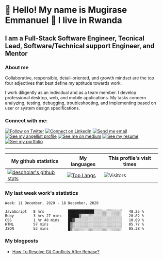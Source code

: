 # :handshake: Hello! My name is Mugirase Emmanuel :man: I live in Rwanda

## I am a Full-Stack Software Engineer, Tecnical Lead, Software/Technical support Engineer, and Mentor
### About me
Collaborative, responsible, detail-oriented, and growth mindset are the top four adjectives that best define my aptitude towards work.

I work diligently as an individual and as a team member. I develop professional desktop, web, and mobile applications. My tasks concern analyzing, testing, debugging, troubleshooting, and implementing based on user or system design specifications.

### Connect with me:

[![Follow on Twitter](https://img.shields.io/badge/--twitter?label=Twitter&logo=Twitter&style=social)](https://twitter.com/descholar3) [![Connect on LinkedIn](https://img.shields.io/badge/--linkedin?label=LinkedIn&logo=LinkedIn&style=social)](https://www.linkedin.com/in/mugirase-emmanuel) [![Send me email](https://img.shields.io/badge/--gmail?label=Gmail&logo=Gmail&style=social)](mailto:emmamugira@gmail.com) [![See my angellist profile](https://img.shields.io/badge/--angellist?label=AngelList&logo=AngelList&style=social)](https://angel.co/u/mugirase-emmanuel-1) [![See me on medium](https://img.shields.io/badge/--medium?label=Medium&logo=medium&style=social)](https://medium.com/@emmamugira) [![See my resume](https://img.shields.io/badge/--resume?label=Resume&logo=resume&style=social)](./assets/mugirase-emmanuel-resume.pdf) [![See my portfolio](https://img.shields.io/badge/--portfolio?label=Portfolio&logo=portfolio&style=social)](https://descholar.netlify.app/)
___

|My github statistics|My languages|This profile's visit times|
|-|-|-|
|[![descholar's github stats](https://github-readme-stats.vercel.app/api?username=descholar-ceo&show_icons=true&theme=dark&hide_title=true)](https://github.com/descholar-ceo)|[![Top Langs](https://github-readme-stats.vercel.app/api/top-langs/?username=descholar-ceo&show_icons=true&theme=dark&layout=compact&hide_title=true)](https://github.com/descholar-ceo)|![Visitors](https://profile-counter.glitch.me/%7Bdescholar-ceo%7D/count.svg)

### My last week work's statistics
<!--START_SECTION:waka-->
```text
Week: 11 December, 2020 - 18 December, 2020

JavaScript   8 hrs           ████████████░░░░░░░░░░░░░   48.25 % 
Ruby         3 hrs 27 mins   █████▒░░░░░░░░░░░░░░░░░░░   20.82 % 
CSS          1 hr 48 mins    ██▓░░░░░░░░░░░░░░░░░░░░░░   10.89 % 
HTML         57 mins         █▒░░░░░░░░░░░░░░░░░░░░░░░   05.77 % 
JSON         53 mins         █▒░░░░░░░░░░░░░░░░░░░░░░░   05.38 % 
```
<!--END_SECTION:waka-->
### My blogposts
<!-- BLOG-POST-LIST:START -->
- [How To Resolve Git Conflicts After Rebase?](https://medium.com/@emmamugira/how-to-resolve-git-conflicts-after-rebase-e4afde1eab1?source=rss-e9c027d169e1------2)
<!-- BLOG-POST-LIST:END -->